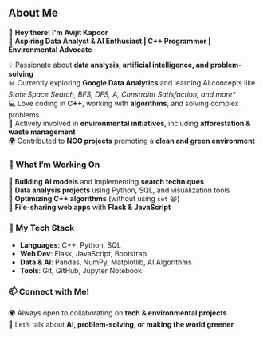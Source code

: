 ## About Me

👋 **Hey there! I'm Avijit Kapoor**  
🚀 **Aspiring Data Analyst & AI Enthusiast | C++ Programmer | Environmental Advocate**  

💡 Passionate about **data analysis, artificial intelligence, and problem-solving**  
📊 Currently exploring **Google Data Analytics** and learning AI concepts like **State Space Search, BFS, DFS, A*, Constraint Satisfaction, and more**  
💻 Love coding in **C++**, working with **algorithms**, and solving complex problems  
🌱 Actively involved in **environmental initiatives**, including **afforestation & waste management**  
🌍 Contributed to **NGO projects** promoting a **clean and green environment**  

### **🌟 What I’m Working On**  
🔹 **Building AI models** and implementing **search techniques**  
🔹 **Data analysis projects** using Python, SQL, and visualization tools  
🔹 **Optimizing C++ algorithms** (without using `set` 😆)  
🔹 **File-sharing web apps** with **Flask & JavaScript**  

### **🚀 My Tech Stack**  
- **Languages**: C++, Python, SQL  
- **Web Dev**: Flask, JavaScript, Bootstrap  
- **Data & AI**: Pandas, NumPy, Matplotlib, AI Algorithms  
- **Tools**: Git, GitHub, Jupyter Notebook  

### **📫 Connect with Me!**  
🌍 Always open to collaborating on **tech & environmental projects**  
💬 Let’s talk about **AI, problem-solving, or making the world greener**  
